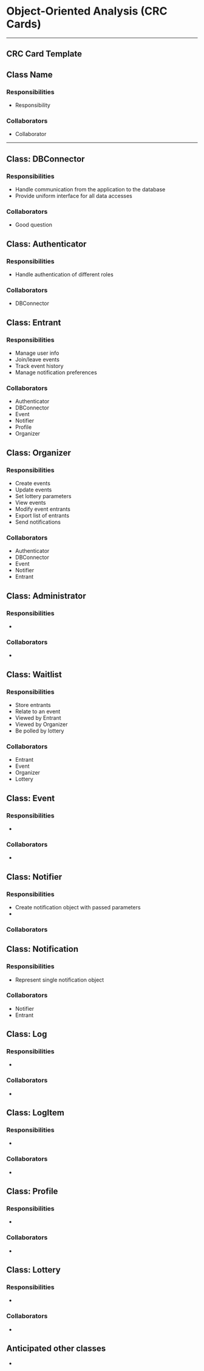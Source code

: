 # Object-Oriented Analysis (CRC Cards)

---

## CRC Card Template

## Class Name

### Responsibilities
- Responsibility

### Collaborators
- Collaborator

---

## Class: DBConnector
### Responsibilities
- Handle communication from the application to the database
- Provide uniform interface for all data accesses
### Collaborators
- Good question


## Class: Authenticator
### Responsibilities
- Handle authentication of different roles
### Collaborators
- DBConnector

## Class: Entrant
### Responsibilities
- Manage user info
- Join/leave events
- Track event history
- Manage notification preferences
### Collaborators
- Authenticator
- DBConnector
- Event
- Notifier
- Profile
- Organizer

## Class: Organizer
### Responsibilities
- Create events
- Update events
- Set lottery parameters
- View events
- Modify event entrants
- Export list of entrants
- Send notifications
### Collaborators
- Authenticator
- DBConnector
- Event
- Notifier
- Entrant

## Class: Administrator
### Responsibilities
- 
### Collaborators
-

## Class: Waitlist
### Responsibilities
- Store entrants
- Relate to an event
- Viewed by Entrant
- Viewed by Organizer
- Be polled by lottery
### Collaborators
- Entrant
- Event
- Organizer
- Lottery

## Class: Event
### Responsibilities
- 
### Collaborators
- 

## Class: Notifier
### Responsibilities
- Create notification object with passed parameters
- 
### Collaborators


## Class: Notification
### Responsibilities
- Represent single notification object
### Collaborators
- Notifier
- Entrant

## Class: Log
### Responsibilities
-
### Collaborators
-

## Class: LogItem
### Responsibilities
-
### Collaborators
-

## Class: Profile
### Responsibilities
- 
### Collaborators
- 

## Class: Lottery
### Responsibilities
-
### Collaborators
-

## Anticipated other classes
- 
